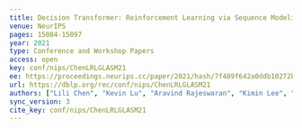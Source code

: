 ```yaml
---
title: Decision Transformer: Reinforcement Learning via Sequence Modeling.
venue: NeurIPS
pages: 15084-15097
year: 2021
type: Conference and Workshop Papers
access: open
key: conf/nips/ChenLRLGLASM21
ee: https://proceedings.neurips.cc/paper/2021/hash/7f489f642a0ddb10272b5c31057f0663-Abstract.html
url: https://dblp.org/rec/conf/nips/ChenLRLGLASM21
authors: ["Lili Chen", "Kevin Lu", "Aravind Rajeswaran", "Kimin Lee", "Aditya Grover", "Michael Laskin", "Pieter Abbeel", "Aravind Srinivas", "Igor Mordatch"]
sync_version: 3
cite_key: conf/nips/ChenLRLGLASM21
---
```

